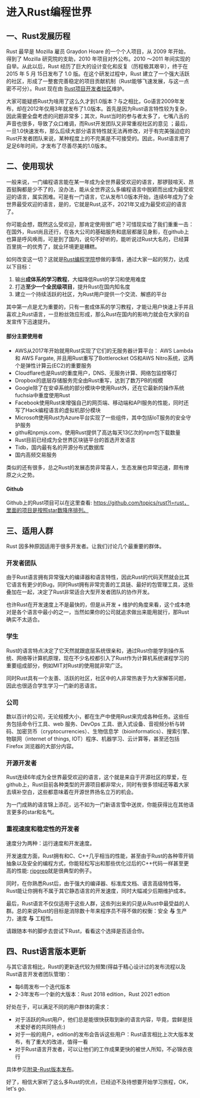 # 进入Rust编程世界

## 一、Rust发展历程

Rust 最早是 Mozilla 雇员 Graydon Hoare 的一个个人项目，从 2009 年开始，得到了 Mozilla 研究院的支助，2010 年项目对外公布。2010 ～2011 年间实现的自举。从此以后，Rust 经历了巨大的设计变化和反复（历程极其艰辛），终于在 2015 年 5 月 15日发布了 1.0 版。在这个研发过程中，Rust 建立了一个强大活跃的社区，形成了一整套完善稳定的项目贡献机制（Rust能够飞速发展，与这一点密不可分）。Rust 现在由 [Rust项目开发者社区](https://github.com/rust-lang/rust)维护。

大家可能疑惑Rust为啥用了这么久才到1.0版本？与之相比，Go语言2009年发布，却在2012年仅用3年就发布了1.0版本。首先是因为Rust语言特性较为复杂，因此需要全盘考虑的问题非常多；其次，Rust当时的参与者太多了，七嘴八舌的声音也很多，导致了众口难调，而Rust开发团队又非常重视社区的意见 ；最后，一旦1.0快速发布，那么后续大部分语言特性就无法再修改，对于有完美强迫症的Rust开发者团队来说，某种程度上的不完美是不可接受的。因此，Rust语言用了足足6年时间，才发布了尽善尽美的1.0版本。

## 二、使用现状

一般来说，一门编程语言能在某一年成为全世界最受欢迎的语言，那锣鼓喧天、昂首挺胸都是少不了的，没办法，能从全世界这么多编程语言中脱颖而出成为最受欢迎的语言，属实困难。可是有一门语言，它从发布1.0版本开始，连续6年成为了全世界最受欢迎的语言，是的，它就是Rust,这不，2021年又成为最受欢迎的语言了。

你可能会想，既然这么受欢迎，那肯定使用很广吧？可惜现实给了我们重重一击：在国外，Rust尚且还行，在各大公司的基础服务和底层都屡见身影，在github上也算是呼风唤雨，可是到了国内，说句不好听的，能听说过Rust大名的，已经算百里挑一的优秀了，就业环境更是糟糕。

如何改变这一切？这就是[Rust编程学院](https://college.rs)想做的事情，通过大家一起的努力，达成以下目标：
1. 输出**成体系的学习教程**，大幅降低Rust的学习和使用难度
2. 打造**至少一个全民级项目**，提升Rust在国内知名度
3. 建立一个持续活跃的社区，为Rust用户提供一个交流、解惑的平台

其中第一点是尤为重要的，只有一套成体系的学习教程，才能让用户快速上手并且喜欢上Rust语言，一旦粉丝效应形成，那么Rust在国内的影响力就会在大家的自发宣传下迅速提升。

#### 部分主要使用者

- AWS从2017年开始就用Rust实现了它们的无服务器计算平台： AWS Lambda 和 AWS Fargate, 并且用Rust重写了Bottlerocket OS和AWS Nitro系统，这两个是弹性计算云(EC2)的重要服务
- Cloudflare也是Rust的重度用户，DNS、无服务计算、网络包监控等灯
- Dropbox的底层存储服务完全由Rust重写，达到了数万PB的规模
- Google除了在安卓系统的部分模块中使用Rust外，还在它最新的操作系统fuchsia中重度使用Rust
- Facebook使用Rust来增强自己的网页端、移动端和API服务的性能，同时还写了Hack编程语言的虚拟机部分模块
- Microsoft使用Rust为Azure平台实现了一些组件，其中包括IoT服务的安全守护服务
- githu和npmjs.com，使用Rust提供了高达每天13亿次的npm包下载数量
- Rust目前已经成为全世界区块链平台的首选开发语言
- Tidb，国内最有名的开源分布式数据库
- 国内高频交易服务

类似的还有很多，总之Rust的发展态势非常喜人，生态发展也异常迅速，颇有燎原之火之势。


#### Github

Github上的Rust项目可以在这里查看: https://github.com/topics/rust?l=rust，里面的项目是按照star数降序排列。

## 三、适用人群

Rust 因多种原因适用于很多开发者。让我们讨论几个最重要的群体。

### 开发者团队

由于Rust语言拥有异常强大的编译器和语言特性，因此Rust的代码天然就会比其它语言有更少的Bug，同时Rust拥有非常完善的工具链、最好的包管理工具，这些叠加在一起，决定了Rust非常适合大型开发者团队的协作开发。

也许Rust在开发速度上不是最快的，但是从开发 + 维护的角度来看，这个成本绝对是各个语言中最小的之一，当然如果你的公司就追求做出来能用就行，那Rust确实不太适合。

### 学生

Rust的语言特点决定了它天然就跟底层系统很亲和，通过Rust你能学到操作系统、网络等计算机原理，现在不少名校都引入了Rust作为计算机系统课程学习的重要组成部分，例如MIT对Rust的使用就非常广泛。

同时Rust具有一个友善、活跃的社区，社区中的人非常热衷于为大家解答问题，因此也很适合学生学习一门新的恶语言。

### 公司

数以百计的公司，无论规模大小，都在生产中使用Rust来完成各种任务。这些任务包括命令行工具、web 服务、DevOps 工具、嵌入式设备、音视频分析与转码、加密货币（cryptocurrencies）、生物信息学（bioinformatics）、搜索引擎、物联网（internet of things, IOT）程序、机器学习、云计算等，甚至还包括 Firefox 浏览器的大部分内容。

### 开源开发者

Rust连续6年成为全世界最受欢迎的语言，这个就是来自于开源社区的厚爱，在github上，Rust目前各种类型的开源项目都非常火，同时有很多领域还等着大家去填补空白，这些都意味着在开源世界扬名立万的机会。

为一门成熟的语言锦上添花，远不如为一门新语言雪中送炭，你能获得比在其他语言更多的star和名气。


### 重视速度和稳定性的开发者

速度分为两种：运行速度和开发速度。

开发速度方面，Rust拥有和C、C++几乎相当的性能，甚至由于Rust的各种零开销抽象以及安全的编程方式，你能轻松写出和那些优化过后的C++代码一样甚至更高的性能: [ripgrep](https://github.com/BurntSushi/ripgrep)就是很典型的例子。

同时，在你熟悉Rust后，由于强大的编译器、标准库文档、语言高级特性等，Rust能让你拥有不属于其它静态语言的开发速度，同时大幅减少后期维护成本。


最后，Rust语言不仅仅适用于这些人群，这些列出来的只是从Rust中最受益的人群。总的来说Rust的目标是消除数十年来程序员不得不做的权衡：安全 **与** 生产力，速度 **与** 工程性。

请跟随本书的脚步去尝试下Rust，看看这个选择是否适合你。

## 四、Rust语言版本更新

与其它语言相比，Rust的更新迭代较为频繁(得益于精心设计过的发布流程以及Rust语言开发者团队管理)：
- 每6周发布一个迭代版本
- 2-3年发布一个新的大版本：Rust 2018 edition，Rust 2021 edtion

好处在于，可以满足不同的用户群体的需求：
- 对于活跃的Rust用户，他们总是能很快获取到新的语言内容，毕竟，尝鲜是技术爱好者的共同特点:)
- 对于一般的用户，edition的发布会告诉这些用户：Rust语言相比上次大版本发布，有了重大的改进，值得一看
- 对于Rust语言开发者，可以让他们的工作成果更快的被世人所知，不必锦衣夜行

具体参见[附录-Rust版本发布](appendix/rust-version.md)。


好了，相信大家听了这么多Rust的优点，已经迫不及待想要开始学习旅程，OK，let's go.
